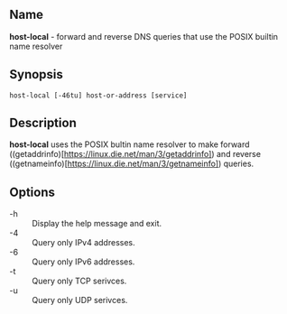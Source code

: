 ## Name

**host-local** - forward and reverse DNS queries that use the POSIX builtin name resolver

## Synopsis

`host-local [-46tu] host-or-address [service]`

## Description

**host-local** uses the POSIX bultin name resolver to make forward ((getaddrinfo)[https://linux.die.net/man/3/getaddrinfo]) and reverse ((getnameinfo)[https://linux.die.net/man/3/getnameinfo]) queries.

## Options

<dl>
<dt>-h</dt>
<dd>Display the help message and exit.</dd>
<dt>-4</dt>
<dd>Query only IPv4 addresses.</dd>
<dt>-6</dt>
<dd>Query only IPv6 addresses.</dd>
<dt>-t</dt>
<dd>Query only TCP serivces.</dd>
<dt>-u</dt>
<dd>Query only UDP serivces.</dd>
</dl>

